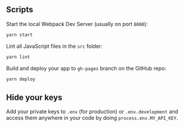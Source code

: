## Scripts

Start the local Webpack Dev Server (usually on port `8080`):

```bash
yarn start
```

Lint all JavaScript files in the `src` folder:

```bash
yarn lint
```

Build and deploy your app to `gh-pages` branch on the GitHub repo:

```bash
yarn deploy
```

## Hide your keys

Add your private keys to `.env` (for production) or `.env.development` and access them
anywhere in your code by doing `process.env.MY_API_KEY`.
